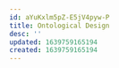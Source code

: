 ```yaml
---
id: aYuKxlm5pZ-E5jV4pyw-P
title: Ontological Design
desc: ''
updated: 1639759165194
created: 1639759165194
---
```


